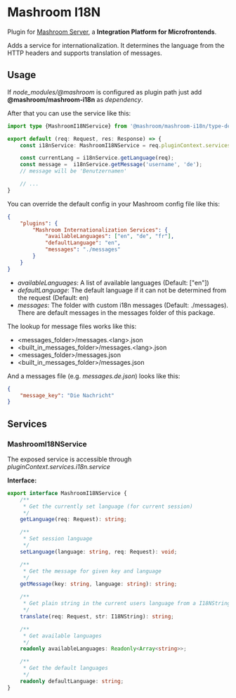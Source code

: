 
# Mashroom I18N

Plugin for [Mashroom Server](https://www.mashroom-server.com), a **Integration Platform for Microfrontends**.

Adds a service for internationalization. It determines the language from the HTTP headers and
supports translation of messages.

## Usage

If *node_modules/@mashroom* is configured as plugin path just add **@mashroom/mashroom-i18n** as *dependency*.

After that you can use the service like this:

```ts
import type {MashroomI18NService} from '@mashroom/mashroom-i18n/type-definitions';

export default (req: Request, res: Response) => {
    const i18nService: MashroomI18NService = req.pluginContext.services.i18n.service;

    const currentLang = i18nService.getLanguage(req);
    const message =  i18nService.getMessage('username', 'de');
    // message will be 'Benutzernamen'

    // ...
}
```

You can override the default config in your Mashroom config file like this:

```json
{
    "plugins": {
        "Mashroom Internationalization Services": {
            "availableLanguages": ["en", "de", "fr"],
            "defaultLanguage": "en",
            "messages": "./messages"
        }
    }
}
```

 * _availableLanguages_: A list of available languages (Default: ["en"])
 * _defaultLanguage_: The default language if it can not be determined from the request (Default: en)
 * _messages_: The folder with custom i18n messages (Default: ./messages). There are default messages
   in the messages folder of this package.

The lookup for message files works like this:

 * &lt;messages_folder&gt;/messages.&lt;lang&gt;.json
 * &lt;built_in_messages_folder&gt;/messages.&lt;lang&gt;.json
 * &lt;messages_folder&gt;/messages.json
 * &lt;built_in_messages_folder&gt;/messages.json

And a messages file (e.g. _messages.de.json_) looks like this:

```json
{
    "message_key": "Die Nachricht"
}
```

## Services

### MashroomI18NService

The exposed service is accessible through _pluginContext.services.i18n.service_

**Interface:**

```ts
export interface MashroomI18NService {
    /**
     * Get the currently set language (for current session)
     */
    getLanguage(req: Request): string;

    /**
     * Set session language
     */
    setLanguage(language: string, req: Request): void;

    /**
     * Get the message for given key and language
     */
    getMessage(key: string, language: string): string;

    /**
     * Get plain string in the current users language from a I18NString
     */
    translate(req: Request, str: I18NString): string;

    /**
     * Get available languages
     */
    readonly availableLanguages: Readonly<Array<string>>;

    /**
     * Get the default languages
     */
    readonly defaultLanguage: string;
}
```
